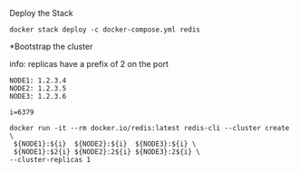 Deploy the Stack

```
docker stack deploy -c docker-compose.yml redis
```

*Bootstrap the cluster

info: replicas have a prefix of 2 on the port

```
NODE1: 1.2.3.4
NODE2: 1.2.3.5
NODE3: 1.2.3.6

i=6379

docker run -it --rm docker.io/redis:latest redis-cli --cluster create \
 ${NODE1}:${i}  ${NODE2}:${i}  ${NODE3}:${i} \
 ${NODE1}:$2{i} ${NODE2}:2${i} ${NODE3}:2${i} \
--cluster-replicas 1
```
